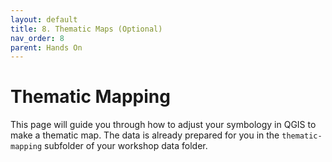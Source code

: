 ```yaml
---
layout: default
title: 8. Thematic Maps (Optional)
nav_order: 8
parent: Hands On
---
```

# Thematic Mapping

This page will guide you through how to adjust your symbology in 
QGIS to make a thematic map. The data is already prepared for you in the `thematic-mapping` subfolder of your workshop data folder. 